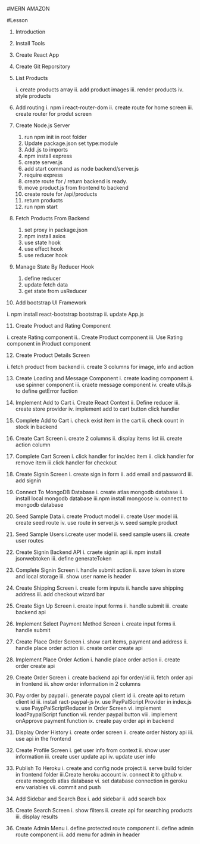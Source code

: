 #MERN AMAZON

#Lesson

1. Introduction
2. Install Tools
3. Create React App
4. Create Git Reporsitory
5. List Products

   i. create products array
   ii. add product images
   iii. render products
   iv. style products

6. Add routing
   i. npm i react-router-dom
   ii. create route for home screen
   iii. create router for produt screen

7. Create Node.js Server

   1. run npm init in root folder
   2. Update package.json set type:module
   3. Add .js to imports
   4. npm install express
   5. create server.js
   6. add start command as node backend/server.js
   7. require express
   8. create route for / return backend is ready.
   9. move product.js from frontend to backend
   10. create route for /api/products
   11. return products
   12. run npm start

8. Fetch Products From Backend

   1. set proxy in package.json
   2. npm install axios
   3. use state hook
   4. use effect hook
   5. use reducer hook

9. Manage State By Reducer Hook

   1. define reducer
   2. update fetch data
   3. get state from usReducer

10. Add bootstrap UI Framework

i. npm install react-bootstrap bootstrap
ii. update App.js

11. Create Product and Rating Component

i. create Rating component
ii.. Create Product component
iii. Use Rating component in Product component

12. Create Product Details Screen

i. fetch product from backend
ii. create 3 columns for image, info and action

13. Create Loading and Message Component
    i. create loading component
    ii. use spinner component
    iii. craete message component
    iv. create utils.js to define getError fuction

14. Implement Add to Cart
    i. Create React Context
    ii. Define reducer
    iii. create store provider
    iv. implement add to cart button click handler

15. Complete Add to Cart
    i. check exist item in the cart
    ii. check count in stock in backend

16. Create Cart Screen
    i. create 2 columns
    ii. display items list
    iii. create action column
17. Complete Cart Screen
    i. click handler for inc/dec item
    ii. click handler for remove item
    iii.click handler for checkout

18. Create Signin Screen
    i. create sign in form
    ii. add email and password
    iii. add signin

19. Connect To MongoDB Database
    i. create atlas mongodb database
    ii. install local mongodb database
    iii.npm install mongoose
    iv. connect to mongodb database

20. Seed Sample Data
    i. create Product model
    ii. create User model
    iii. create seed route
    iv. use route in server.js
    v. seed sample product

21. Seed Sample Users
    i.create user model
    ii. seed sample users
    iii. create user routes

22. Create Signin Backend API
    i. craete signin api
    ii. npm install jsonwebtoken
    iii. define generateToken

23. Complete Signin Screen
    i. handle submit action
    ii. save token in store and local storage
    iii. show user name is header

24. Create Shipping Screen
    i. create form inputs
    ii. handle save shipping address
    iii. add checkout wizard bar

25. Create Sign Up Screen
    i. create input forms
    ii. handle submit
    iii. create backend api

26. Implement Select Payment Method Screen
    i. create input forms
    ii. handle submit

27. Create Place Order Screen
    i. show cart items, payment and address
    ii. handle place order action
    iii. create order create api

28. Implement Place Order Action
    i. handle place order action
    ii. create order create api

29. Create Order Screen
    i. create backend api for order/:id
    ii. fetch order api in frontend
    iii. show order information in 2 columns

30. Pay order by paypal
    i. generate paypal client id
    ii. create api to return client id
    iii. install ract-paypal-js
    iv. use PayPalScript Provider in index.js
    v. use PaypPalScriptReducer in Order Screen
    vi. implement loadPaypalScript function
    vii. render paypal button
    viii. implement onApprove payment function
    ix. create pay order api in backend

31. Display Order History
    i. create order screen
    ii. create order history api
    iii. use api in the frontend

32. Create Profile Screen
    i. get user info from context
    ii. show user information
    iii. create user update api
    iv. update user info

33. Publish To Heroku
    i. create and config node project
    ii. serve build folder in frontend folder
    iii.Create heroku account
    iv. connect it to github
    v. create mongodb atlas database
    vi. set database connection in geroku env variables
    vii. commit and push

34. Add Sidebar and Search Box
    i. add sidebar
    ii. add search box

35. Create Search Screen
    i. show filters
    ii. create api for searching products
    iii. display results

36. Create Admin Menu
    i. define protected route component
    ii. define admin route component
    iii. add menu for admin in header
